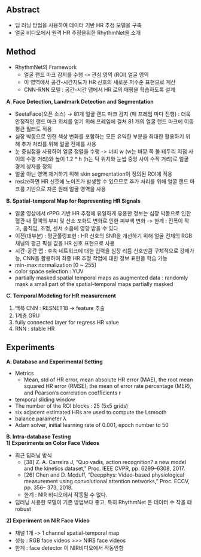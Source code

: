 ## Abstract

-   딥 러닝 방법을 사용하여 데이터 기반 HR 추정 모델을 구축
-   얼굴 비디오에서 원격 HR 추정을위한 RhythmNet을 소개

## Method

-   RhythmNet의 Framework
    -   얼굴 랜드 마크 감지를 수행 -> 관심 영역 (ROI) 얼굴 영역
    -   이 영역에서 공간-시간지도가 HR 신호의 새로운 저수준 표현으로 계산
    -   CNN-RNN 모델 : 공간-시간 맵에서 HR 로의 매핑을 학습하도록 설계

**A. Face Detection, Landmark Detection and Segmentation**

-   SeetaFace(오픈 소스) -> 81개 얼굴 랜드 마크 감지 (매 프레임 마다 진행) : 더욱 안정적인 랜드 마크 위치를 얻기 위해 프레임에 걸쳐 81 개의 얼굴 랜드 마크에 이동 평균 필터도 적용
-   심장 박동으로 인한 색상 변화를 포함하는 모든 유익한 부분을 최대한 활용하기 위해 추가 처리를 위해 얼굴 전체를 사용
-   눈 중심점을 사용하여 얼굴 정렬을 수행 -> 너비 w (w는 바깥 쪽 볼 테두리 지점 사이의 수평 거리)와 높이 1.2 \* h (h는 턱 위치와 눈썹 중앙 사이 수직 거리)로 얼굴 경계 상자를 정의
-   얼굴 아닌 영역 제거하기 위해 skin segmentation이 정의된 ROI에 적용
-   resize하면 HR 신호에 노이즈가 발생할 수 있으므로 추가 처리를 위해 얼굴 랜드 마크를 기반으로 자른 원래 얼굴 영역을 사용

**B. Spatial-temporal Map for Representing HR Signals**

-   얼굴 영상에서 rPPG 기반 HR 추정에 유일하게 유용한 정보는 심장 박동으로 인한 혈관 내 혈액의 부피 및 산소 포화도 변화로 인한 피부색 변화 -> 한계 : 진폭이 작고, 움직임, 조명, 센서 소음에 영향 받을 수 있다
-   이전(대부분) : 평균풀링표현 : HR 신호의 SNR을 개선하기 위해 얼굴 전체의 RGB 채널의 평균 픽셀 값을 HR 신호 표현으로 사용
-   시간-공간 맵 : 후속 네트워크에 대한 입력을 심장 리듬 신호만큼 구체적으로 강제가능, CNN을 활용하여 최종 HR 추정 작업에 대한 정보 표현을 학습 가능
-   min-max normalization \[0 ~ 255\]
-   color space selection : YUV
-   partially masked spatial temporal maps as augmented data : randomly mask a small part of the spatial-temporal maps partially masked

**C. Temporal Modeling for HR measurement**

1.  백복 CNN : RESNET18 -> feature 추출
2.  1계층 GRU
3.  fully connected layer for regress HR value
4.  RNN : stable HR

## Experiments

**A. Database and Experimental Setting**

-   Metrics
    -   Mean, std of HR error, mean absolute HR error (MAE), the root mean squared HR error (RMSE), the mean of error rate percentage (MER), and Pearson’s correlation coefﬁcients r
-   temporal sliding window
-   The number of the ROI blocks : 25 (5x5 grids)
-   six adjacent estimated HRs are used to compute the Lsmooth
-   balance parameter λ
-   Adam solver, initial learning rate of 0.001, epoch number to 50

**B. Intra-database Testing**  
**1) Experiments on Color Face Videos**

-   최근 딥러닝 방식
    -   \[38\] Z. A. Carreira J, “Quo vadis, action recognition? a new model and the kinetics dataset,” Proc. IEEE CVPR, pp. 6299–6308, 2017.
    -   \[26\] Chen and D. Mcduff, “Deepphys: Video-based physiological measurement using convolutional attention networks,” Proc. ECCV, pp. 356– 373, 2018.
    -   한계 : NIR 비디오에서 작동될 수 없다.
-   딥러닝 사용한 모델이 기존 방법보다 좋고, 특히 RhythmNet 은 데이터 수 작을 떄 robust

**2) Experiment on NIR Face Video**

-   채널 1개 -> 1 channel spatial-temporal map
-   성능 : RGB face videos >>> NIRS face videos
-   한계 : face detector 이 NIR비디오에서 작동안함
